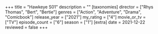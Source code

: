 +++
title = "Hawkeye S01"
description = ""
[taxonomies]
director = ["Rhys Thomas", "Bert", "Bertie"] 
genres = ["Action", "Adventure", "Drama", "Comicbook"]
release_year = ["2021"]
my_rating = ["4"]
movie_or_tv = ["TV"]
episode_count = ["6"]
season = ["1"]
[extra]
date = 2021-12-22
reviewed = false
+++

